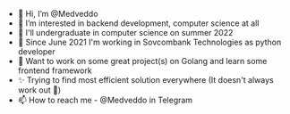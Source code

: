 - 👋 Hi, I’m @Medveddo
- 👀 I’m interested in backend development, computer science at all
- 🏫 I'll undergraduate in computer science on summer 2022
- 🐍 Since June 2021 I'm working in Sovcombank Technologies as python developer
- 🌱 Want to work on some great project(s) on Golang and learn some frontend framework
- ✨ Trying to find most efficient solution everywhere (It doesn't always work out 🤡)
- 📫 How to reach me - @Medveddo in Telegram

<!---
- 💞️ I’m looking to collaborate on ...
--->

<!---
Medveddo/Medveddo is a ✨ special ✨ repository because its `README.md` (this file) appears on your GitHub profile.
You can click the Preview link to take a look at your changes.
--->
